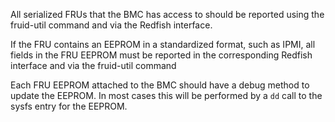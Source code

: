 All serialized FRUs that the BMC has access to should be reported using
the fruid-util command and via the Redfish interface.

If the FRU contains an EEPROM in a standardized format, such as IPMI, all
fields in the FRU EEPROM must be reported in the corresponding Redfish
interface and via the fruid-util command

Each FRU EEPROM attached to the BMC should have a debug method to update
the EEPROM.  In most cases this will be performed by a `dd` call to the
sysfs entry for the EEPROM.

